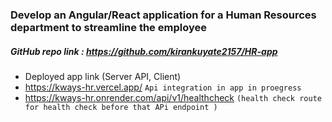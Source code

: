 ﻿### Develop an Angular/React application for a Human Resources department to streamline the employee
 
##### GitHub repo link : https://github.com/kirankuyate2157/HR-app
- Deployed app link (Server API, Client)
- https://kways-hr.vercel.app/   `Api integration in app in proegress `
- https://kways-hr.onrender.com/api/v1/healthcheck  `(health check route for health check before that APi endpoint )`

